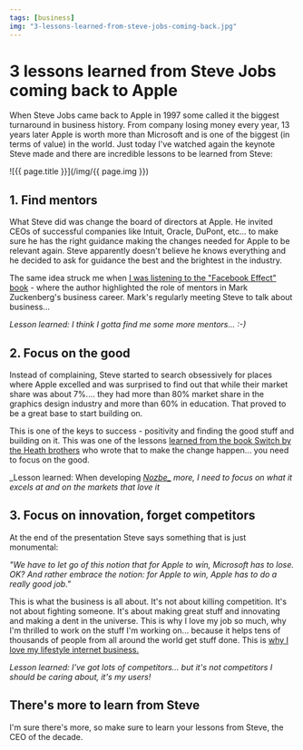 ```yaml
---
tags: [business]
img: "3-lessons-learned-from-steve-jobs-coming-back.jpg"
---
```


# 3 lessons learned from Steve Jobs coming back to Apple


When Steve Jobs came back to Apple in 1997 some called it the biggest turnaround in business history. From company losing money every year, 13 years later Apple is worth more than Microsoft and is one of the biggest (in terms of value) in the world. Just today I've watched again the keynote Steve made and there are incredible lessons to be learned from Steve:

<!--More-->

![{{ page.title }}](/img/{{ page.img }})

## 1. Find mentors

What Steve did was change the board of directors at Apple. He invited CEOs of successful companies like Intuit, Oracle, DuPont, etc... to make sure he has the right guidance making the changes needed for Apple to be relevant again. Steve apparently doesn't believe he knows everything and he decided to ask for guidance the best and the brightest in the industry.

The same idea struck me when [I was listening to the "Facebook Effect" book](http://michaelnozbe.com/the-facebook-effect-by-david-kirkpatrick-audi) - where the author highlighted the role of mentors in Mark Zuckenberg's business career. Mark's regularly meeting Steve to talk about business...

_Lesson learned: I think I gotta find me some more mentors... :-)_

## 2. Focus on the good

Instead of complaining, Steve started to search obsessively for places where Apple excelled and was surprised to find out that while their market share was about 7%.... they had more than 80% market share in the graphics design industry and more than 60% in education. That proved to be a great base to start building on.

This is one of the keys to success - positivity and finding the good stuff and building on it. This was one of the lessons [learned from the book Switch by the Heath brothers](http://michaelnozbe.com/book-review-switch-by-heath-brothers-a-positi) who wrote that to make the change happen... you need to focus on the good.

_Lesson learned: When developing __[Nozbe_][n]_ more, I need to focus on what it excels at and on the markets that love it_

## 3. Focus on innovation, forget competitors

At the end of the presentation Steve says something that is just monumental:

_"We have to let go of this notion that for Apple to win, Microsoft has to lose. OK? And rather embrace the notion: for Apple to win, Apple has to do a really good job."_

This is what the business is all about. It's not about killing competition. It's not about fighting someone. It's about making great stuff and innovating and making a dent in the universe. This is why I love my job so much, why I'm thrilled to work on the stuff I'm working on... because it helps tens of thousands of people from all around the world get stuff done. This is [why I love my lifestyle internet business.](http://michaelnozbe.com/enjoying-lifestyle-business)

_Lesson learned: I've got lots of competitors... but it's not competitors I should be caring about, it's my users!_

## There's more to learn from Steve

I'm sure there's more, so make sure to learn your lessons from Steve, the CEO of the decade. 

  



[n]: https://michael.gratis/nozbe